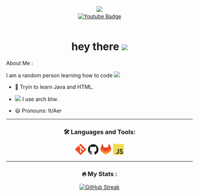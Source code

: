 <div id="header" align="center">
  <img src="http://www.gifsde.com/uploads/4d9728_asciianimator_14.gif" width="200"/>
</div>

  <div id="badges" align="center">
  <a href="https://www.youtube.com/channel/UCxhcLNKMy6WEiQyJg2bFctQ">
    <img src="https://img.shields.io/badge/YouTube-red?style=for-the-badge&logo=youtube&logoColor=white" alt="Youtube Badge"/>
  </a>
  </div>
  
  <div align="center">
  <img src="https://komarev.com/ghpvc/?username=aspen-arch&style=flat-square&color=blue" alt=""/>
  </div>
  
  <div id="heythere" align="center">
  <h1>
  hey there
  <img src="https://media.giphy.com/media/hvRJCLFzcasrR4ia7z/giphy.gif" width="30px"/>
</h1>
  
  <div id="aboutme" align="left">
    
  About Me :
  
  I am a random person learning how to code <img src="https://media.giphy.com/media/WUlplcMpOCEmTGBtBW/giphy.gif" width="30">

- :seedling: Tryin to learn Java and HTML.

- <img src="http://www.osboxes.org/wp-content/uploads/photo-gallery/post_logos/Archlinux-logo.png" width="25"> I use arch btw.
      
- :smiley: Pronouns: It/Aer
  </div>
    
    ---

### :hammer_and_wrench: Languages and Tools: 
  <div>
      <img src="https://github.com/devicons/devicon/blob/master/icons/git/git-original.svg" width="30">
      <img src="https://github.com/devicons/devicon/blob/master/icons/github/github-original.svg" width="30">
      <img src="https://github.com/devicons/devicon/blob/master/icons/gitlab/gitlab-original.svg" width="30">
      <img src="https://github.com/devicons/devicon/blob/master/icons/javascript/javascript-original.svg" width="30">               
  </div>
  
  ---

### :fire: My Stats :
  [![GitHub Streak](http://github-readme-streak-stats.herokuapp.com?user=aspen-arch&theme=dark&background=000000)](https://git.io/streak-stats)
    
